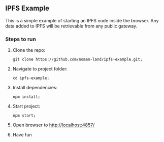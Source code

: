 ## IPFS Example

This is a simple example of starting an IPFS node inside the browser. Any data added to IPFS will be retrievable from any public gateway. 

### Steps to run

1. Clone the repo:

    ```
    git clone https://github.com/noman-land/ipfs-example.git;
    ```
    
2. Navigate to project folder:

    ```
    cd ipfs-example;
    ```
    
3. Install dependencies:

    ```
    npm install;
    ```
    
4. Start project:

    ```
    npm start;
    ```
    
5. Open browser to [http://localhost:4857/](http://localhost:4857/)

6. Have fun
